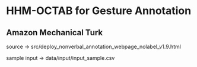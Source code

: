 # HHM-OCTAB for Gesture Annotation

## Amazon Mechanical Turk
source 
→ src/deploy_nonverbal_annotation_webpage_nolabel_v1.9.html

sample input
→ data/input/input_sample.csv


